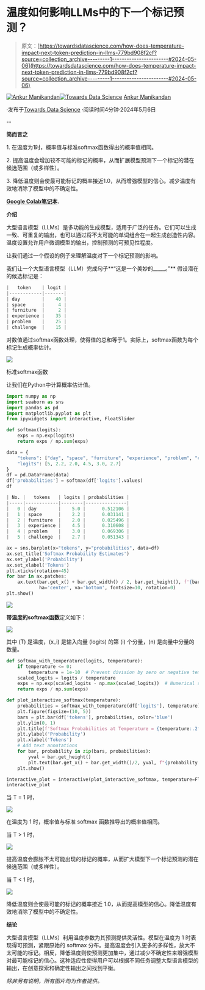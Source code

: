 # 温度如何影响LLMs中的下一个标记预测？

> 原文：[https://towardsdatascience.com/how-does-temperature-impact-next-token-prediction-in-llms-779bd908f2cf?source=collection_archive---------1-----------------------#2024-05-06](https://towardsdatascience.com/how-does-temperature-impact-next-token-prediction-in-llms-779bd908f2cf?source=collection_archive---------1-----------------------#2024-05-06)

[](https://ankur-m.medium.com/?source=post_page---byline--779bd908f2cf--------------------------------)[![Ankur Manikandan](../Images/3b84353a1979a484a46ee443c0a5bfb6.png)](https://ankur-m.medium.com/?source=post_page---byline--779bd908f2cf--------------------------------)[](https://towardsdatascience.com/?source=post_page---byline--779bd908f2cf--------------------------------)[![Towards Data Science](../Images/a6ff2676ffcc0c7aad8aaf1d79379785.png)](https://towardsdatascience.com/?source=post_page---byline--779bd908f2cf--------------------------------) [Ankur Manikandan](https://ankur-m.medium.com/?source=post_page---byline--779bd908f2cf--------------------------------)

·发布于[Towards Data Science](https://towardsdatascience.com/?source=post_page---byline--779bd908f2cf--------------------------------) ·阅读时间4分钟·2024年5月6日

--

**简而言之**

1\. 在温度为1时，概率值与标准softmax函数得出的概率值相同。

2\. 提高温度会增加较不可能的标记的概率，从而扩展模型预测下一个标记的潜在候选范围（或多样性）。

3\. 降低温度则会使最可能标记的概率接近1.0，从而增强模型的信心。减少温度有效地消除了模型中的不确定性。

[**Google Colab笔记本**](https://colab.research.google.com/drive/1G6XZ_0DsHTZQBppjlgVM-ICdR6yz4g7m?usp=sharing)**.**

**介绍**

大型语言模型（LLMs）是多功能的生成模型，适用于广泛的任务。它们可以生成一致、可重复的输出，也可以通过将不太可能的单词组合在一起生成创造性内容。温度设置允许用户微调模型的输出，控制预测的可预见性程度。

让我们通过一个假设的例子来理解温度对下一个标记预测的影响。

我们让一个大型语言模型（LLM）完成句子**“这是一个美妙的_____。”** 假设潜在的候选标记是：

```py
|   token    | logit |
|------------|-------|
| day        |    40 |
| space      |     4 |
| furniture  |     2 |
| experience |    35 |
| problem    |    25 |
| challenge  |    15 |
```

对数值通过softmax函数处理，使得值的总和等于1。实际上，softmax函数为每个标记生成概率估计。

![](../Images/d581b23a99b01e18aef8ec99d1dabb2b.png)

标准softmax函数

让我们在Python中计算概率估计值。

```py
import numpy as np
import seaborn as sns
import pandas as pd
import matplotlib.pyplot as plt
from ipywidgets import interactive, FloatSlider

def softmax(logits):
    exps = np.exp(logits)
    return exps / np.sum(exps)

data = {
    "tokens": ["day", "space", "furniture", "experience", "problem", "challenge"],
    "logits": [5, 2.2, 2.0, 4.5, 3.0, 2.7]
}
df = pd.DataFrame(data)
df['probabilities'] = softmax(df['logits'].values)
df
```

```py
| No. |   tokens   | logits | probabilities |
|-----|------------|--------|---------------|
|   0 | day        |    5.0 |      0.512106 |
|   1 | space      |    2.2 |      0.031141 |
|   2 | furniture  |    2.0 |      0.025496 |
|   3 | experience |    4.5 |      0.310608 |
|   4 | problem    |    3.0 |      0.069306 |
|   5 | challenge  |    2.7 |      0.051343 |
```

```py
ax = sns.barplot(x="tokens", y="probabilities", data=df)
ax.set_title('Softmax Probability Estimates')
ax.set_ylabel('Probability')
ax.set_xlabel('Tokens')
plt.xticks(rotation=45)
for bar in ax.patches:
    ax.text(bar.get_x() + bar.get_width() / 2, bar.get_height(), f'{bar.get_height():.2f}',
            ha='center', va='bottom', fontsize=10, rotation=0)
plt.show()
```

![](../Images/ed3c4b8677cc0f1065ceb18f6e73ccc1.png)

**带温度的softmax函数**定义如下：

![](../Images/0805fb3b6ec66ae8072b0ecacbd3fdd0.png)

其中 (T) 是温度，(x_i) 是输入向量 (logits) 的第 (i) 个分量，(n) 是向量中分量的数量。

```py
def softmax_with_temperature(logits, temperature):
    if temperature <= 0:
        temperature = 1e-10  # Prevent division by zero or negative temperatures
    scaled_logits = logits / temperature
    exps = np.exp(scaled_logits - np.max(scaled_logits))  # Numerical stability improvement
    return exps / np.sum(exps)

def plot_interactive_softmax(temperature):
    probabilities = softmax_with_temperature(df['logits'], temperature)
    plt.figure(figsize=(10, 5))
    bars = plt.bar(df['tokens'], probabilities, color='blue')
    plt.ylim(0, 1)
    plt.title(f'Softmax Probabilities at Temperature = {temperature:.2f}')
    plt.ylabel('Probability')
    plt.xlabel('Tokens')
    # Add text annotations
    for bar, probability in zip(bars, probabilities):
        yval = bar.get_height()
        plt.text(bar.get_x() + bar.get_width()/2, yval, f"{probability:.2f}", ha='center', va='bottom', fontsize=10)
    plt.show()

interactive_plot = interactive(plot_interactive_softmax, temperature=FloatSlider(value=1, min=0, max=2, step=0.01, description='Temperature'))
interactive_plot
```

当 T = 1 时，

![](../Images/4250d9a5ebcd02c95d879ccd132cc5a3.png)

在温度为 1 时，概率值与标准 softmax 函数推导出的概率值相同。

当 T > 1 时，

![](../Images/28a0ff2d89cddc0ce05b88819422a3b3.png)

提高温度会膨胀不太可能出现的标记的概率，从而扩大模型下一个标记预测的潜在候选范围（或多样性）。

当 T < 1 时，

![](../Images/0803db21504f8d41d771b1ed63ea7350.png)

降低温度则会使最可能的标记的概率接近 1.0，从而提高模型的信心。降低温度有效地消除了模型中的不确定性。

**结论**

大型语言模型（LLMs）利用温度参数为其预测提供灵活性。模型在温度为 1 时表现得可预测，紧跟原始的 softmax 分布。提高温度会引入更多的多样性，放大不太可能的标记。相反，降低温度则使预测更加集中，通过减少不确定性来增强模型对最可能标记的信心。这种适应性使得用户可以根据不同任务调整大型语言模型的输出，在创意探索和确定性输出之间找到平衡。

*除非另有说明，所有图片均为作者提供。*
